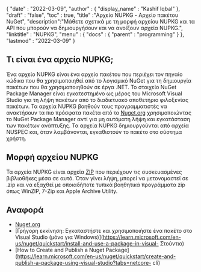 {
  "date" : "2022-03-09",
  "author" : {
    "display_name" : "Kashif Iqbal"
},
  "draft" : "false",
  "toc" : true,
  "title" :"Αρχείο NUPKG - Αρχείο πακέτου NuGet",
  "description":"Μάθετε σχετικά με τη μορφή αρχείου NUPKG και τα API που μπορούν να δημιουργήσουν και να ανοίξουν αρχεία NUPKG.",
  "linktitle" : "NUPKG",
  "menu" : {
    "docs" : {
      "parent" : "programming"
}
},
  "lastmod" : "2022-03-09"
}

## Τι είναι ένα αρχείο NUPKG;

Ένα αρχείο NUPKG είναι ένα αρχείο πακέτου που περιέχει τον πηγαίο κώδικα που θα χρησιμοποιηθεί από το λογισμικό NuGet για τη δημιουργία πακέτων που θα χρησιμοποιηθούν σε έργα .NET. Το στοιχείο NuGet Package Manager είναι εγκατεστημένο ως μέρος του Microsoft Visual Studio για τη λήψη πακέτων από το διαδικτυακό αποθετήριο φιλοξενίας πακέτων. Τα αρχεία NUPKG βοηθούν τους προγραμματιστές να ανακτήσουν τα πιο πρόσφατα πακέτα από το [Nuget.org](https://nuget.org) χρησιμοποιώντας το NuGet Package Manager αντί για μη αυτόματη λήψη και εγκατάσταση των πακέτων ανάπτυξης. Τα αρχεία NUPKG δημιουργούνται από αρχεία NUSPEC και, όταν λαμβάνονται, εγκαθιστούν το πακέτο στο σύστημα χρήστη.

## Μορφή αρχείου NUPKG

Τα αρχεία NUPKG είναι αρχεία [ZIP](/el/compression/zip/) που περιέχουν τις συσκευασμένες βιβλιοθήκες μέσα σε αυτό. Όταν γίνει λήψη, μπορεί να μετονομαστεί σε .zip και να εξαχθεί με οποιαδήποτε τυπικά βοηθητικά προγράμματα zip όπως WinZIP, 7-Zip και Apple Archive Utility.

## Αναφορά

* [Nuget.org](https://nuget.org)
* [Γρήγορη εκκίνηση: Εγκαταστήστε και χρησιμοποιήστε ένα πακέτο στο Visual Studio (μόνο για Windows)](https://learn.microsoft.com/en-us/nuget/quickstart/install-and-use-a-package-in-visual- Στούντιο)
* [How to Create and Publish a Nuget Package](https://learn.microsoft.com/en-us/nuget/quickstart/create-and-publish-a-package-using-visual-studio?tabs=netcore- cli)

